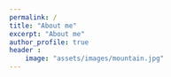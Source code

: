 ```yaml
---
permalink: /
title: "About me"
excerpt: "About me"
author_profile: true
header :
    image: "assets/images/mountain.jpg"
---
```


